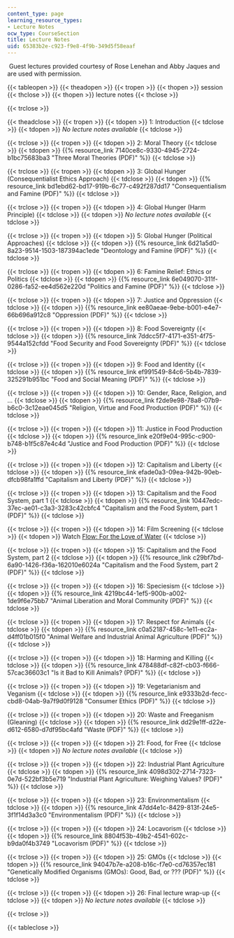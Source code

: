 ```yaml
---
content_type: page
learning_resource_types:
- Lecture Notes
ocw_type: CourseSection
title: Lecture Notes
uid: 65383b2e-c923-f9e8-4f9b-349d5f58eaaf
---
```


 Guest lectures provided courtesy of Rose Lenehan and Abby Jaques and are used with permission.

{{< tableopen >}}
{{< theadopen >}}
{{< tropen >}}
{{< thopen >}}
session
{{< thclose >}}
{{< thopen >}}
lecture notes
{{< thclose >}}

{{< trclose >}}

{{< theadclose >}}
{{< tropen >}}
{{< tdopen >}}
1: Introduction
{{< tdclose >}}
{{< tdopen >}}
_No lecture notes available_
{{< tdclose >}}

{{< trclose >}}
{{< tropen >}}
{{< tdopen >}}
2: Moral Theory
{{< tdclose >}}
{{< tdopen >}}
{{% resource_link 7140ce8c-9330-4945-2724-b1bc75683ba3 "Three Moral Theories (PDF)" %}}
{{< tdclose >}}

{{< trclose >}}
{{< tropen >}}
{{< tdopen >}}
3: Global Hunger (Consequentialist Ethics Approach)
{{< tdclose >}}
{{< tdopen >}}
{{% resource_link bd1ebd62-bd17-919b-6c77-c492f287dd17 "Consequentialism and Famine (PDF)" %}}
{{< tdclose >}}

{{< trclose >}}
{{< tropen >}}
{{< tdopen >}}
4: Global Hunger (Harm Principle)
{{< tdclose >}}
{{< tdopen >}}
_No lecture notes available_
{{< tdclose >}}

{{< trclose >}}
{{< tropen >}}
{{< tdopen >}}
5: Global Hunger (Political Approaches)
{{< tdclose >}}
{{< tdopen >}}
{{% resource_link 6d21a5d0-8a23-9514-1503-187394ac1ede "Deontology and Famine (PDF)" %}}
{{< tdclose >}}

{{< trclose >}}
{{< tropen >}}
{{< tdopen >}}
6: Famine Relief: Ethics or Politics
{{< tdclose >}}
{{< tdopen >}}
{{% resource_link 6e049070-311f-0286-fa52-ee4d562e220d "Politics and Famine (PDF)" %}}
{{< tdclose >}}

{{< trclose >}}
{{< tropen >}}
{{< tdopen >}}
7: Justice and Oppression
{{< tdclose >}}
{{< tdopen >}}
{{% resource_link ee80aeae-9ebe-b001-e4e7-66b696a912c8 "Oppression (PDF)" %}}
{{< tdclose >}}

{{< trclose >}}
{{< tropen >}}
{{< tdopen >}}
8: Food Sovereignty
{{< tdclose >}}
{{< tdopen >}}
{{% resource_link 7ddcc5f7-4171-e351-4f75-9544a152cfdd "Food Security and Food Sovereignty (PDF)" %}}
{{< tdclose >}}

{{< trclose >}}
{{< tropen >}}
{{< tdopen >}}
9: Food and Identity
{{< tdclose >}}
{{< tdopen >}}
{{% resource_link ef991549-84c6-5b4b-7839-325291b951bc "Food and Social Meaning (PDF)" %}}
{{< tdclose >}}

{{< trclose >}}
{{< tropen >}}
{{< tdopen >}}
10: Gender, Race, Religion, and ...
{{< tdclose >}}
{{< tdopen >}}
{{% resource_link f2de9e98-78a8-07b9-b6c0-3c12eae045d5 "Religion, Virtue and Food Production (PDF)" %}}
{{< tdclose >}}

{{< trclose >}}
{{< tropen >}}
{{< tdopen >}}
11: Justice in Food Production
{{< tdclose >}}
{{< tdopen >}}
{{% resource_link e20f9e04-995c-c900-b748-b1f5c87e4c4d "Justice and Food Production (PDF)" %}}
{{< tdclose >}}

{{< trclose >}}
{{< tropen >}}
{{< tdopen >}}
12: Capitalism and Liberty
{{< tdclose >}}
{{< tdopen >}}
{{% resource_link efade0a3-09ea-942b-90eb-dfcb98fa1ffd "Capitalism and Liberty (PDF)" %}}
{{< tdclose >}}

{{< trclose >}}
{{< tropen >}}
{{< tdopen >}}
13: Capitalism and the Food System, part 1
{{< tdclose >}}
{{< tdopen >}}
{{% resource_link 10447edc-37ec-ae01-c3a3-3283c42cbfc4 "Capitalism and the Food System, part 1 (PDF)" %}}
{{< tdclose >}}

{{< trclose >}}
{{< tropen >}}
{{< tdopen >}}
14: Film Screening
{{< tdclose >}}
{{< tdopen >}}
Watch [Flow: For the Love of Water](http://www.imdb.com/title/tt1149583/)
{{< tdclose >}}

{{< trclose >}}
{{< tropen >}}
{{< tdopen >}}
15: Capitalism and the Food System, part 2
{{< tdclose >}}
{{< tdopen >}}
{{% resource_link c29bf7bd-6a90-1426-f36a-162010e6024a "Capitalism and the Food System, part 2 (PDF)" %}}
{{< tdclose >}}

{{< trclose >}}
{{< tropen >}}
{{< tdopen >}}
16: Speciesism
{{< tdclose >}}
{{< tdopen >}}
{{% resource_link 4219bc44-1ef5-900b-a002-1de9f6e75bb7 "Animal Liberation and Moral Community (PDF)" %}}
{{< tdclose >}}

{{< trclose >}}
{{< tropen >}}
{{< tdopen >}}
17: Respect for Animals
{{< tdclose >}}
{{< tdopen >}}
{{% resource_link c0a52187-458c-1e11-ec2a-d4ff01b015f0 "Animal Welfare and Industrial Animal Agriculture (PDF)" %}}
{{< tdclose >}}

{{< trclose >}}
{{< tropen >}}
{{< tdopen >}}
18: Harming and Killing
{{< tdclose >}}
{{< tdopen >}}
{{% resource_link 478488df-c82f-cb03-f666-57cac36603c1 "Is it Bad to Kill Animals? (PDF)" %}}
{{< tdclose >}}

{{< trclose >}}
{{< tropen >}}
{{< tdopen >}}
19: Vegetarianism and Veganism
{{< tdclose >}}
{{< tdopen >}}
{{% resource_link e9333b2d-fecc-cbd8-04ab-9a7f9d0f9128 "Consumer Ethics (PDF)" %}}
{{< tdclose >}}

{{< trclose >}}
{{< tropen >}}
{{< tdopen >}}
20: ﻿Waste and Freeganism (Gleaning)
{{< tdclose >}}
{{< tdopen >}}
{{% resource_link dd29e1ff-d22e-d612-6580-d7df95bc4afd "Waste (PDF)" %}}
{{< tdclose >}}

{{< trclose >}}
{{< tropen >}}
{{< tdopen >}}
21: Food, for Free
{{< tdclose >}}
{{< tdopen >}}
_No lecture notes available_
{{< tdclose >}}

{{< trclose >}}
{{< tropen >}}
{{< tdopen >}}
22: Industrial Plant Agriculture
{{< tdclose >}}
{{< tdopen >}}
{{% resource_link 4098d302-2714-7323-0e7d-522bf3b5e719 "Industrial Plant Agriculture: Weighing Values? (PDF)" %}}
{{< tdclose >}}

{{< trclose >}}
{{< tropen >}}
{{< tdopen >}}
23: Environmentalism
{{< tdclose >}}
{{< tdopen >}}
{{% resource_link 47dd4e1c-8429-813f-24e5-3f1f14d3a3c0 "Environmentalism (PDF)" %}}
{{< tdclose >}}

{{< trclose >}}
{{< tropen >}}
{{< tdopen >}}
24: Locavorism
{{< tdclose >}}
{{< tdopen >}}
{{% resource_link 8804f53b-49b2-4541-602c-b9da0f4b3749 "Locavorism (PDF)" %}}
{{< tdclose >}}

{{< trclose >}}
{{< tropen >}}
{{< tdopen >}}
25: GMOs
{{< tdclose >}}
{{< tdopen >}}
{{% resource_link 94047b7e-a208-b16c-f7e0-cd76357ec181 "Genetically Modified Organisms (GMOs): Good, Bad, or ??? (PDF)" %}}
{{< tdclose >}}

{{< trclose >}}
{{< tropen >}}
{{< tdopen >}}
26: Final lecture wrap-up
{{< tdclose >}}
{{< tdopen >}}
_No lecture notes available_
{{< tdclose >}}

{{< trclose >}}

{{< tableclose >}}